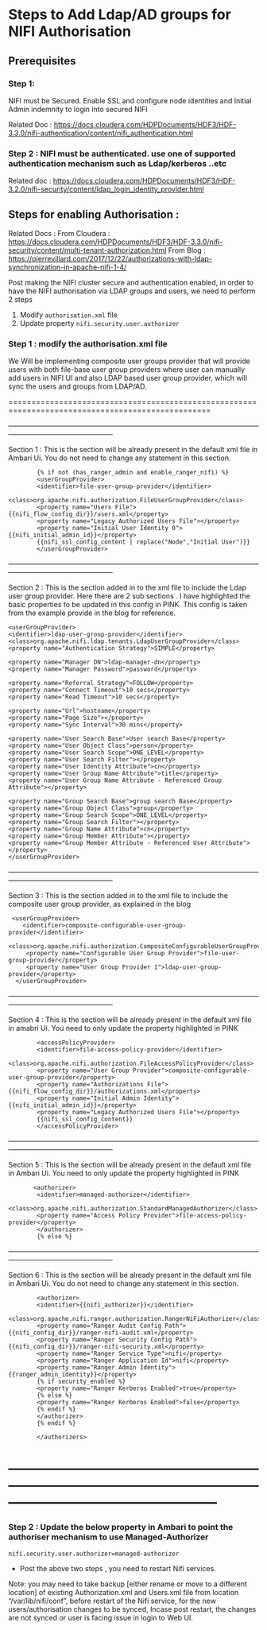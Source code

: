 # Steps to Add Ldap/AD groups for NIFI Authorisation


## Prerequisites 

### Step 1:  
NIFI must be Secured. Enable SSL and configure node identities and Initial Admin indemnity to login into secured NIFI

Related Doc : https://docs.cloudera.com/HDPDocuments/HDF3/HDF-3.3.0/nifi-authentication/content/nifi_authentication.html


### Step 2 : NIFI must be authenticated. use one of supported authentication mechanism such as Ldap/kerberos ..etc

Related doc : https://docs.cloudera.com/HDPDocuments/HDF3/HDF-3.2.0/nifi-security/content/ldap_login_identity_provider.html






## Steps for enabling Authorisation :

Related Docs :
From Cloudera : https://docs.cloudera.com/HDPDocuments/HDF3/HDF-3.3.0/nifi-security/content/multi-tenant-authorization.html
From Blog : https://pierrevillard.com/2017/12/22/authorizations-with-ldap-synchronization-in-apache-nifi-1-4/



Post making the NIFI cluster secure and authentication enabled, in order to have the NIFI authorisation via LDAP groups and users, we need to perform 2 steps
1. Modify `authorisation.xml` file
2. Update property `nifi.security.user.authorizer`


### Step 1 : modify the authorisation.xml  file 

We Will be implementing composite user groups provider that will provide users with both file-base user group providers where user can manually add users in NIFI UI and also LDAP based user group provider, which will sync the users and groups from LDAP/AD.

==================================================================================================
         
———————————————————————————————————————————————————
  
  
Section 1 : This is the section will be already present in the default xml file in Ambari Ui.  You do not need to change any statement in this section. 

   <authorizers>

            {% if not (has_ranger_admin and enable_ranger_nifi) %}
            <userGroupProvider>
            <identifier>file-user-group-provider</identifier>
            <class>org.apache.nifi.authorization.FileUserGroupProvider</class>
            <property name="Users File">{{nifi_flow_config_dir}}/users.xml</property>
            <property name="Legacy Authorized Users File"></property>
            <property name="Initial User Identity 0">{{nifi_initial_admin_id}}</property>
            {{nifi_ssl_config_content | replace("Node","Initial User")}}
            </userGroupProvider>
———————————————————————————————————————————————————


Section 2 : This is the section added in to the xml file to include the Ldap user group provider. Here there are 2 sub sections . I
 have highlighted the basic properties to be updated in this config in PINK. This config is taken from the example provide in the blog for reference. 
    
    <userGroupProvider>
    <identifier>ldap-user-group-provider</identifier>
    <class>org.apache.nifi.ldap.tenants.LdapUserGroupProvider</class>
    <property name="Authentication Strategy">SIMPLE</property>

    <property name="Manager DN">ldap-manager-dn</property>
    <property name="Manager Password">password</property>

    <property name="Referral Strategy">FOLLOW</property>
    <property name="Connect Timeout">10 secs</property>
    <property name="Read Timeout">10 secs</property>

    <property name="Url">hostname</property>
    <property name="Page Size"></property>
    <property name="Sync Interval">30 mins</property>

    <property name="User Search Base">User search Base</property>
    <property name="User Object Class">person</property>
    <property name="User Search Scope">ONE_LEVEL</property>
    <property name="User Search Filter"></property>
    <property name="User Identity Attribute">cn</property>
    <property name="User Group Name Attribute">title</property>
    <property name="User Group Name Attribute - Referenced Group Attribute"></property>

    <property name="Group Search Base">group search Base</property>
    <property name="Group Object Class">group</property>
    <property name="Group Search Scope">ONE_LEVEL</property>
    <property name="Group Search Filter"></property>
    <property name="Group Name Attribute">cn</property>
    <property name="Group Member Attribute"></property>
    <property name="Group Member Attribute - Referenced User Attribute"></property>
    </userGroupProvider>
———————————————————————————————————————————————————


Section 3 : This is the section added in to the xml file to include the composite user group provider, as explained in the blog

     <userGroupProvider>
        <identifier>composite-configurable-user-group-provider</identifier>
        <class>org.apache.nifi.authorization.CompositeConfigurableUserGroupProvider</class>
         <property name="Configurable User Group Provider">file-user-group-provider</property>
         <property name="User Group Provider 1">ldap-user-group-provider</property>
      </userGroupProvider>
———————————————————————————————————————————————————


Section 4 : This is the section will be already present in the default xml file in amabri Ui.  You need to only update the property highlighted in PINK

            <accessPolicyProvider>
            <identifier>file-access-policy-provider</identifier>
            <class>org.apache.nifi.authorization.FileAccessPolicyProvider</class>
            <property name="User Group Provider">composite-configurable-user-group-provider</property>
            <property name="Authorizations File">{{nifi_flow_config_dir}}/authorizations.xml</property>
            <property name="Initial Admin Identity">{{nifi_initial_admin_id}}</property>
            <property name="Legacy Authorized Users File"></property>
            {{nifi_ssl_config_content}}
            </accessPolicyProvider>
———————————————————————————————————————————————————
           

Section 5 : This is the section will be already present in the default xml file in Ambari Ui.  You need to only update the property highlighted in PINK   

           <authorizer>
            <identifier>managed-authorizer</identifier>
            <class>org.apache.nifi.authorization.StandardManagedAuthorizer</class>
            <property name="Access Policy Provider">file-access-policy-provider</property>
            </authorizer>
            {% else %}
———————————————————————————————————————————————————


Section 6 : This is the section will be already present in the default xml file in Ambari Ui.  You do not need to change any statement in this section. 

            <authorizer>
            <identifier>{{nifi_authorizer}}</identifier>
            <class>org.apache.nifi.ranger.authorization.RangerNiFiAuthorizer</class>
            <property name="Ranger Audit Config Path">{{nifi_config_dir}}/ranger-nifi-audit.xml</property>
            <property name="Ranger Security Config Path">{{nifi_config_dir}}/ranger-nifi-security.xml</property>
            <property name="Ranger Service Type">nifi</property>
            <property name="Ranger Application Id">nifi</property>
            <property name="Ranger Admin Identity">{{ranger_admin_identity}}</property>
            {% if security_enabled %}
            <property name="Ranger Kerberos Enabled">true</property>
            {% else %}
            <property name="Ranger Kerberos Enabled">false</property>
            {% endif %}
            </authorizer>
            {% endif %}

            </authorizers>
———————————————————————————————————————————————————
===============================================================================================



### Step 2  : Update the below property in Ambari to point the authoriser mechanism to use Managed-Authorizer

    nifi.security.user.authorizer=managed-authorizer



- Post the above two steps , you need to restart Nifi services.

Note: you may need to take backup [either rename or move to a different location] of existing Authorization.xml and Users.xml file from location “/var/lib/nifi/conf”, before restart of the Nifi service, for the new users/authorisation changes to be synced, Incase post restart, the changes are not synced or user is facing issue in login to Web UI.



